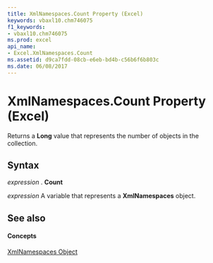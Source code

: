 ```yaml
---
title: XmlNamespaces.Count Property (Excel)
keywords: vbaxl10.chm746075
f1_keywords:
- vbaxl10.chm746075
ms.prod: excel
api_name:
- Excel.XmlNamespaces.Count
ms.assetid: d9ca7fdd-08cb-e6eb-bd4b-c56b6f6b803c
ms.date: 06/08/2017
---
```



# XmlNamespaces.Count Property (Excel)

Returns a  **Long** value that represents the number of objects in the collection.


## Syntax

 _expression_ . **Count**

 _expression_ A variable that represents a **XmlNamespaces** object.


## See also


#### Concepts


[XmlNamespaces Object](xmlnamespaces-object-excel.md)

